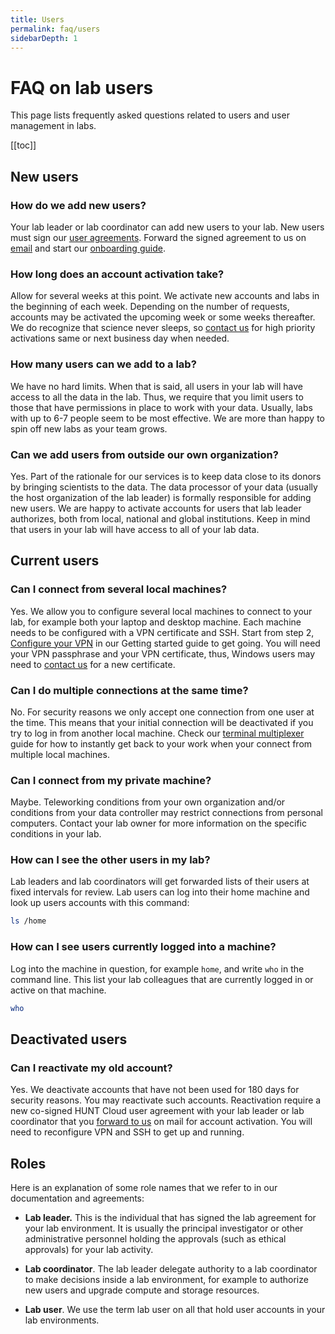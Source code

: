 ```yaml
---
title: Users
permalink: faq/users
sidebarDepth: 1
---
```


# FAQ on lab users

This page lists frequently asked questions related to users and user management in labs.

[[toc]]

## New users

### How do we add new users?

Your lab leader or lab coordinator can add new users to your lab. New users must sign our [user agreements](/about/agreements/#user-agreement). Forward the signed agreement to us on [email](/contact) and start our [onboarding guide](/getting-started).

### How long does an account activation take?

Allow for several weeks at this point. We activate new accounts and labs in the beginning of each week. Depending on the number of requests, accounts may be activated the upcoming week or some weeks thereafter. We do recognize that science never sleeps, so [contact us](/contact) for high priority activations same or next business day when needed.

### How many users can we add to a lab?

We have no hard limits. When that is said, all users in your lab will have access to all the data in the lab. Thus, we require that you limit users to those that have permissions in place to work with your data. Usually, labs with up to 6-7 people seem to be most effective. We are more than happy to spin off new labs as your team grows.

### Can we add users from outside our own organization?

Yes. Part of the rationale for our services is to keep data close to its donors by bringing scientists to the data. The data processor of your data (usually the host organization of the lab leader) is formally responsible for adding new users. We are happy to activate accounts for users that lab leader authorizes, both from local, national and global institutions. Keep in mind that users in your lab will have access to all of your lab data.

## Current users

### Can I connect from several local machines? 

Yes. We allow you to configure several local machines to connect to your lab, for example both your laptop and desktop machine. Each machine needs to be configured with a VPN certificate and SSH. Start from step 2, [Configure your VPN](/getting-started/configure-vpn/) in our Getting started guide to get going. You will need your VPN passphrase and your VPN certificate, thus, Windows users may need to [contact us](/contact) for a new certificate.

### Can I do multiple connections at the same time?

No. For security reasons we only accept one connection from one user at the time. This means that your initial connection will be deactivated if you try to log in from another local machine. Check our [terminal multiplexer](/working-in-your-lab/technical-tools/terminal-multiplexers/) guide for how to instantly get back to your work when your connect from multiple local machines. 

### Can I connect from my private machine? 

Maybe. Teleworking conditions from your own organization and/or conditions from your data controller may restrict connections from personal computers. Contact your lab owner for more information on the specific conditions in your lab.

### How can I see the other users in my lab?

Lab leaders and lab coordinators will get forwarded lists of their users at fixed intervals for review. Lab users can log into their home machine and look up users accounts with this command:

```bash
ls /home
```

### How can I see users currently logged into a machine?

Log into the machine in question, for example `home`, and write `who` in the command line. This list your lab colleagues that are currently logged in or active on that machine.

```bash
who
```

## Deactivated users

### Can I reactivate my old account?

Yes. We deactivate accounts that have not been used for 180 days for security reasons. You may reactivate such accounts. Reactivation require a new co-signed HUNT Cloud user agreement with your lab leader or lab coordinator that you [forward to us](/contact) on mail for account activation. You will need to reconfigure VPN and SSH to get up and running.


## Roles

Here is an explanation of some role names that we refer to in our documentation and agreements: 

- **Lab leader.** This is the individual that has signed the lab agreement for your lab environment. It is usually the principal investigator or other administrative personnel holding the approvals (such as ethical approvals) for your lab activity.

- **Lab coordinator**. The lab leader delegate authority to a lab coordinator to make decisions inside a lab environment, for example to authorize new users and upgrade compute and storage resources.

- **Lab user**. We use the term lab user on all that hold user accounts in your lab environments.

